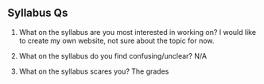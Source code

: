 Syllabus Qs
-----------------------
1. What on the syllabus are you most interested in working on?
        I would like to create my own website, not sure about the topic for now.

2. What on the syllabus do you find confusing/unclear? 
        N/A
   
3. What on the syllabus scares you? 
        The grades

